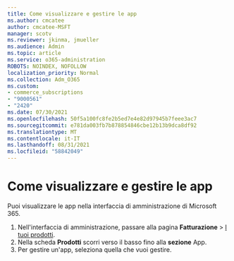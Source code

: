 ```yaml
---
title: Come visualizzare e gestire le app
ms.author: cmcatee
author: cmcatee-MSFT
manager: scotv
ms.reviewer: jkinma, jmueller
ms.audience: Admin
ms.topic: article
ms.service: o365-administration
ROBOTS: NOINDEX, NOFOLLOW
localization_priority: Normal
ms.collection: Adm_O365
ms.custom:
- commerce_subscriptions
- "9000561"
- "2420"
ms.date: 07/30/2021
ms.openlocfilehash: 50f5a100fc8fe2b5ed7e4e82d97945b7feee3ac7
ms.sourcegitcommit: e781da003fb7b878854846cbe12b13b9dca8df92
ms.translationtype: MT
ms.contentlocale: it-IT
ms.lasthandoff: 08/31/2021
ms.locfileid: "58842049"
---
```

# <a name="how-to-view-and-manage-apps"></a>Come visualizzare e gestire le app

Puoi visualizzare le app nella interfaccia di amministrazione di Microsoft 365.

1. Nell'interfaccia di amministrazione, passare alla pagina **Fatturazione** > [I tuoi prodotti](https://go.microsoft.com/fwlink/p/?linkid=842054).
2. Nella scheda **Prodotti** scorri verso il basso fino alla **sezione** App.
3. Per gestire un'app, seleziona quella che vuoi gestire.